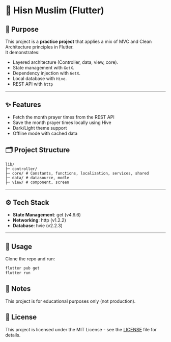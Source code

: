 # 🧹 Hisn Muslim (Flutter)

## 🎯 Purpose
This project is a **practice project** that applies a mix of MVC and Clean Architecture principles in Flutter.  
It demonstrates:
- Layered architecture (Controller, data, view, core).
- State management with `GetX`.
- Dependency injection with `GetX`.
- Local database with `Hive`.
- REST API  with `http`

---
## ✨ Features
- Fetch the month prayer times from the REST API
- Save the month prayer times locally using Hive
- Dark/Light theme support
- Offline mode with cached data

## 🗂️ Project Structure
```
lib/
├─ controller/ 
├─ core/ # Constants, functions, localization, services, shared
├─ data/ # datasource, modle
├─ view/ # component, screen
```
---

## ⚙️ Tech Stack

- **State Management**: get (v4.6.6)  
- **Networking**: http (v1.2.2)
- **Database**: hvie (v2.2.3)
---

## 🚀 Usage
Clone the repo and run:
```bash
flutter pub get
flutter run
```

## 📌 Notes
This project is for educational purposes only (not production).

## 📄 License
This project is licensed under the MIT License - see the [LICENSE](./LICENSE) file for details.

